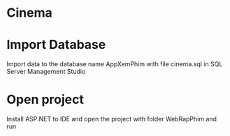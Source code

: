 # Cinema
# Import Database
Import data to the database name AppXemPhim with file cinema.sql in SQL Server Management Studio

# Open project
Install ASP.NET to IDE and open the project with folder WebRapPhim and run
